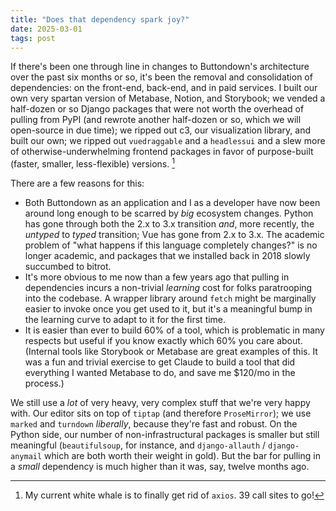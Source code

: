 ```yaml
---
title: "Does that dependency spark joy?"
date: 2025-03-01
tags: post
---
```


If there's been one through line in changes to Buttondown's architecture over the past six months or so, it's been the removal and consolidation of dependencies: on the front-end, back-end, and in paid services. I built our own very spartan version of Metabase, Notion, and Storybook; we vended a half-dozen or so Django packages that were not worth the overhead of pulling from PyPI (and rewrote another half-dozen or so, which we will open-source in due time); we ripped out c3, our visualization library, and built our own; we ripped out `vuedraggable` and a `headlessui` and a slew more of otherwise-underwhelming frontend packages in favor of purpose-built (faster, smaller, less-flexible) versions. [^1]

There are a few reasons for this:

- Both Buttondown as an application and I as a developer have now been around long enough to be scarred by _big_ ecosystem changes. Python has gone through both the 2.x to 3.x transition _and_, more recently, the _untyped_ to _typed_ transition; Vue has gone from 2.x to 3.x. The academic problem of "what happens if this language completely changes?" is no longer academic, and packages that we installed back in 2018 slowly succumbed to bitrot.
- It's more obvious to me now than a few years ago that pulling in dependencies incurs a non-trivial _learning_ cost for folks paratrooping into the codebase. A wrapper library around `fetch` might be marginally easier to invoke once you get used to it, but it's a meaningful bump in the learning curve to adapt to it for the first time.
- It is easier than ever to build 60% of a tool, which is problematic in many respects but useful if you know exactly which 60% you care about. (Internal tools like Storybook or Metabase are great examples of this. It was a fun and trivial exercise to get Claude to build a tool that did everything I wanted Metabase to do, and save me $120/mo in the process.)

We still use a _lot_ of very heavy, very complex stuff that we're very happy with. Our editor sits on top of `tiptap` (and therefore `ProseMirror`); we use `marked` and `turndown` _liberally_, because they're fast and robust. On the Python side, our number of non-infrastructural packages is smaller but still meaningful (`beautifulsoup`, for instance, and `django-allauth` / `django-anymail` which are both worth their weight in gold). But the bar for pulling in a _small_ dependency is much higher than it was, say, twelve months ago.

[^1]: My current white whale is to finally get rid of `axios`. 39 call sites to go!

